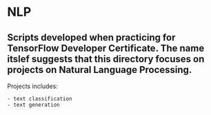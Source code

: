 # NLP
Scripts developed when practicing for TensorFlow Developer Certificate.
The name itslef suggests that this directory focuses on projects on Natural Language Processing.
---
Projects includes:

    - text classification
    - text generation
    